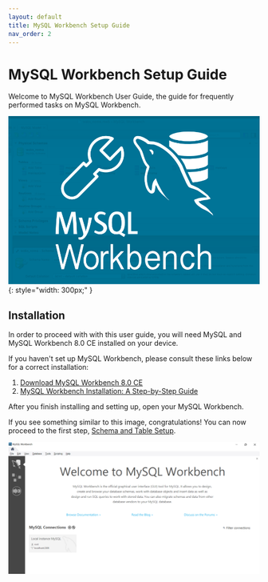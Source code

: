```yaml
---
layout: default
title: MySQL Workbench Setup Guide
nav_order: 2
---
```


# MySQL Workbench Setup Guide

Welcome to MySQL Workbench User Guide, the guide for frequently performed tasks on MySQL Workbench.

![MySQL Workbench logo](https://github.com/dvalle22/Mel-Danilo-Cody/blob/gh-pages/assets/images/workbench-logo.png?raw=true)
{: style="width: 300px;" }


## Installation

In order to proceed with with this user guide, you will need MySQL and MySQL Workbench 8.0 CE installed on your device.

If you haven't set up MySQL Workbench, please consult these links below for a correct installation:

1. [Download MySQL Workbench 8.0 CE](https://dev.mysql.com/downloads/workbench/)
2. [MySQL Workbench Installation: A Step-by-Step Guide](https://www.simplilearn.com/tutorials/mysql-tutorial/mysql-workbench-installation?source=sl_frs_nav_playlist_video_clicked) 
 
After you finish installing and setting up, open your MySQL Workbench.

If you see something similar to this image, congratulations! You can now proceed to the first step, [Schema and Table Setup](https://dvalle22.github.io/Mel-Danilo-Cody/docs/schema).

![MySQL Workbench homepage](https://github.com/dvalle22/Mel-Danilo-Cody/blob/gh-pages/assets/images/homepage.png?raw=true)

